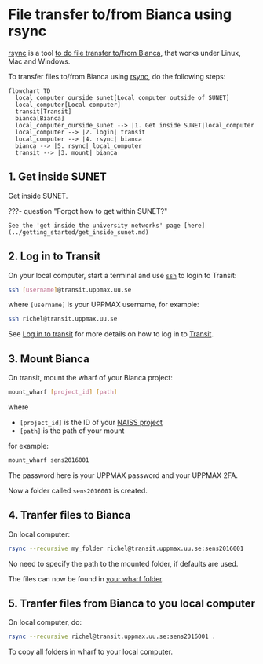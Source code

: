 # File transfer to/from Bianca using rsync

[rsync](../software/rsync.md) is a tool [to do file transfer to/from Bianca](bianca_file_transfer.md),
that works under Linux, Mac and Windows.

To transfer files to/from Bianca using [rsync](../software/rsync.md), do the following steps:

```mermaid
flowchart TD
  local_computer_ourside_sunet[Local computer outside of SUNET]
  local_computer[Local computer]
  transit[Transit]
  bianca[Bianca]
  local_computer_ourside_sunet --> |1. Get inside SUNET|local_computer
  local_computer --> |2. login| transit
  local_computer --> |4. rsync| bianca
  bianca --> |5. rsync| local_computer
  transit --> |3. mount| bianca
```

## 1. Get inside SUNET

Get inside SUNET.

???- question "Forgot how to get within SUNET?"

    See the 'get inside the university networks' page [here](../getting_started/get_inside_sunet.md)

## 2. Log in to Transit

On your local computer, start a terminal and use [`ssh`](../software/ssh.md) to login to Transit:

```bash
ssh [username]@transit.uppmax.uu.se
```

where `[username]` is your UPPMAX username, for example:

```bash
ssh richel@transit.uppmax.uu.se
```

See [Log in to transit](login_transit.md) for more details
on how to log in to [Transit](transit.md).

## 3. Mount Bianca

On transit, mount the wharf of your Bianca project:

```bash
mount_wharf [project_id] [path]
```

where

- `[project_id]` is the ID of your [NAISS project](../getting_started/project.md)
- `[path]` is the path of your mount

for example:

```bash
mount_wharf sens2016001
```

The password here is your UPPMAX password and your UPPMAX 2FA.

Now a folder called `sens2016001` is created.

## 4. Tranfer files to Bianca

On local computer:

```bash
rsync --recursive my_folder richel@transit.uppmax.uu.se:sens2016001
```

No need to specify the path to the mounted folder, if defaults are used.

The files can now be found in [your wharf folder](wharf.md).

## 5. Tranfer files from Bianca to you local computer

On local computer, do:

```bash
rsync --recursive richel@transit.uppmax.uu.se:sens2016001 .
```

To copy all folders in wharf to your local computer.

